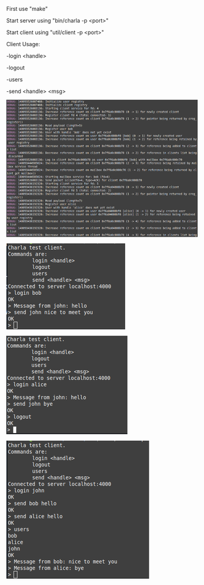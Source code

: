 First use "make"

Start server using "bin/charla -p \<port>"

Start client using "util/client -p \<port>"

Client Usage:

-login \<handle>

-logout

-users

-send \<handle> \<msg>

![alt text](https://github.com/leon7gray/chatserver/blob/main/image1.png)

![alt text](https://github.com/leon7gray/chatserver/blob/main/image2.png)

![alt text](https://github.com/leon7gray/chatserver/blob/main/image3.png)

![alt text](https://github.com/leon7gray/chatserver/blob/main/image4.png)
